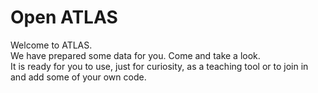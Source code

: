 # Open ATLAS

Welcome to ATLAS.  
We have prepared some data for you.  Come and take a look.  
It is ready for you to use, just for curiosity, as a teaching tool or to join in and add some of your own code.  


